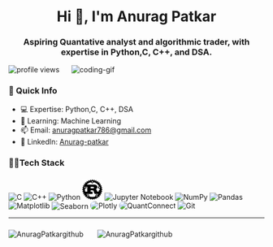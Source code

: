 <h1 align="center">Hi 👋, I'm Anurag Patkar</h1>
<h3 align="center">Aspiring Quantative analyst and algorithmic trader, with expertise in Python,C, C++, and DSA.</h3>

 
<img 
align="right"
src="https://user-images.githubusercontent.com/74038190/235224431-e8c8c12e-6826-47f1-89fb-2ddad83b3abf.gif" 
alt="coding-gif"
width="380px"
/>

<p align="left">
  <img src="https://komarev.com/ghpvc/?username=Bppatkar&label=Profile%20views&color=blueviolet&style=flat-square" alt="profile views" />
</p>



### 🚀 Quick Info  
- 💻 Expertise: Python,C, C++, DSA  
- 🌱 Learning: Machine Learning
- 📫 Email: anuragpatkar786@gmail.com 
- 🔗 LinkedIn: [Anurag-patkar](https://www.linkedin.com/in/anurag-patkar/)  


<h3 align="left">🧑‍💻Tech Stack</h3>

###
<div align="left">
<!-- Programming Languages -->
<img src="https://cdn.jsdelivr.net/gh/devicons/devicon/icons/c/c-original.svg" height="40" title="C" />
<img src="https://cdn.jsdelivr.net/gh/devicons/devicon/icons/cplusplus/cplusplus-original.svg" height="40" title="C++" />
<img src="https://cdn.jsdelivr.net/gh/devicons/devicon/icons/python/python-original.svg" height="40" title="Python" />
<img src="https://raw.githubusercontent.com/devicons/devicon/master/icons/rust/rust-plain.svg" height="40" title="Rust" />

<!-- Tools for Quant & Data Science -->
<img src="https://cdn.jsdelivr.net/gh/devicons/devicon/icons/jupyter/jupyter-original.svg" height="40" title="Jupyter Notebook" />
<img src="https://cdn.jsdelivr.net/gh/devicons/devicon/icons/numpy/numpy-original.svg" height="40" title="NumPy" />
<img src="https://cdn.jsdelivr.net/gh/devicons/devicon/icons/pandas/pandas-original.svg" height="40" title="Pandas" />
<img src="https://cdn.jsdelivr.net/gh/devicons/devicon/icons/matplotlib/matplotlib-original.svg" height="40" title="Matplotlib" />
<img src="https://seaborn.pydata.org/_static/logo-wide-lightbg.svg" height="40" title="Seaborn" style="vertical-align: middle;" />

<!-- Manually added working icons -->
<img src="https://images.plot.ly/logo/new-branding/plotly-logomark.png" height="40" title="Plotly" style="background-color:white; border-radius:8px;" />
<img src="https://media.licdn.com/dms/image/C4D0BAQHh0uMqkePg8Q/company-logo_200_200/0/1631353261572?e=2147483647&v=beta&t=4UOWrJvuAOUJtvvGJ9_JWkkKg7EjUfiL4FzH3v2JSuE" height="40" title="QuantConnect" style="border-radius:8px;" />

<!-- Tools -->
<img src="https://cdn.jsdelivr.net/gh/devicons/devicon/icons/git/git-original.svg" height="40" title="Git" />


</div>

---

### 

<p align="left">
  <img
    src="https://github-readme-stats.vercel.app/api/top-langs/?username=AnuragPatkar&theme=nightowl&hide_border=false&include_all_commits=false&count_private=false&layout=compact"
    alt="AnuragPatkargithub"
  /> &nbsp; &nbsp; &nbsp;
  <img
    src="https://github-readme-streak-stats.herokuapp.com/?user=AnuragPatkar&theme=nightowl&hide_border=false"
    alt="AnuragPatkargithub"
  />
</p>

